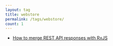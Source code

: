 ```yaml
---
layout: tag
title: webstore
permalink: /tags/webstore/
count: 1
---
```


- [How to merge REST API responses with RxJS](https://icreated.co/angular/rxjs/switchmap/2023/07/09/how-to-merge-with-rxjs.html)
